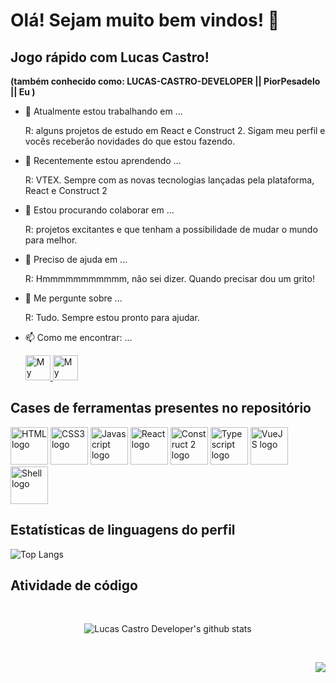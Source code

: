 # Olá! Sejam muito bem vindos! 👋

## Jogo rápido com Lucas Castro!

**(também conhecido como: LUCAS-CASTRO-DEVELOPER || PiorPesadelo || Eu )**

- 🔭 Atualmente estou trabalhando em ...
  
  R: alguns projetos de estudo em React e Construct 2. Sigam meu perfil e vocês receberão novidades do que estou fazendo.
  
- 🌱 Recentemente estou aprendendo ...
  
  R: VTEX. Sempre com as novas tecnologias lançadas pela plataforma, React e Construct 2
  
- 👯 Estou procurando colaborar em ...
  
  R: projetos excitantes e que tenham a possibilidade de mudar o mundo para melhor.

- 🤔 Preciso de ajuda em ...
  
  R: Hmmmmmmmmmmm, não sei dizer. Quando precisar dou um grito!

- 💬 Me pergunte sobre ...
  
  R: Tudo. Sempre estou pronto para ajudar.
  
- 📫 Como me encontrar: ...
  
  <a href="https://www.linkedin.com/in/lucas-santos-castro-developer/">
    <img alt="My linkedin" width="40" src="https://user-images.githubusercontent.com/8903852/126884338-003683ad-1aa5-4656-b516-6793d152b28f.png" />
  </a>
  
  <a href="mailto:lucascastrodeveloper@gmail.com">
    <img alt="My email" width="40" src="https://user-images.githubusercontent.com/8903852/126884396-c5f72d49-6f66-41ab-a8f7-3ecfdb4a7c3d.png" />
  </a>

## Cases de ferramentas presentes no repositório

<span>
  <img alt="HTML logo" width="60" src="https://user-images.githubusercontent.com/8903852/126884569-932a682b-a7d9-4148-989b-c5745a7fdd13.png" />
</span>

<span>
  <img alt="CSS3 logo" width="60" src="https://user-images.githubusercontent.com/8903852/126884571-73c6c2f7-c22b-4195-a123-b83bf3c4802d.png" />
</span>
  
<span>
  <img alt="Javascript logo" width="60" src="https://user-images.githubusercontent.com/8903852/126884573-900d792e-6afd-4a96-ba88-de9bc60cbcc6.png" />
</span>

<span>
  <img alt="React logo" width="60" src="https://user-images.githubusercontent.com/8903852/126884574-d4a5d9ce-e828-45b9-9563-c2ab76db0c85.png" />
</span>

<span>
  <img alt="Construct 2 logo" width="60" src="https://user-images.githubusercontent.com/8903852/126884575-fe181ddc-957c-44cf-b72f-ccf2fa27eafa.png" />
</span>

<span>
  <img alt="Typescript logo" width="60" src="https://user-images.githubusercontent.com/8903852/126884713-841ed18c-532e-4766-88d0-5ab21766e6a4.png" />
</span>

<span>
  <img alt="VueJS logo" width="60" src="https://user-images.githubusercontent.com/8903852/126884711-e8b6d2b4-298e-4598-adee-dccabc2d2912.png" />
</span>

<span>
  <img alt="Shell logo" width="60" src="https://user-images.githubusercontent.com/8903852/126884712-820d40dc-27a6-4674-9a81-9686b1041d71.png" />
</span>

## Estatísticas de linguagens do perfil

![Top Langs](https://github-readme-stats.vercel.app/api/top-langs/?username=lucas-castro-developer&langs_count=10&theme=midnight-purple&hide_border=true&layout=compact)

## Atividade de código

<br/>

<p align="center">
  <img src="https://github-readme-stats.vercel.app/api?username=lucas-castro-developer&show_icons=true&theme=dark" alt="Lucas Castro Developer's github stats" />
</p>

<br/>

<p align="right">
  <a href="#">
      <img src="https://visitor-badge.glitch.me/badge?page_id=lucas-castro-developer.lucas-castro-developer" />
   </a>
</p>
